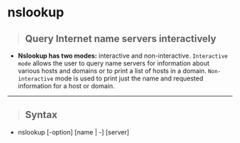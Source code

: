 # nslookup 

> ## **Query Internet name servers interactively**
- **Nslookup has two modes:** interactive and non-interactive. `Interactive mode` allows the user to query name servers for information about various hosts and domains or to print a list of hosts in a domain. `Non-interactive` mode is used to print just the name and requested information for a host or domain.

---

> ## **Syntax**

- nslookup [-option] [name | -] [server]